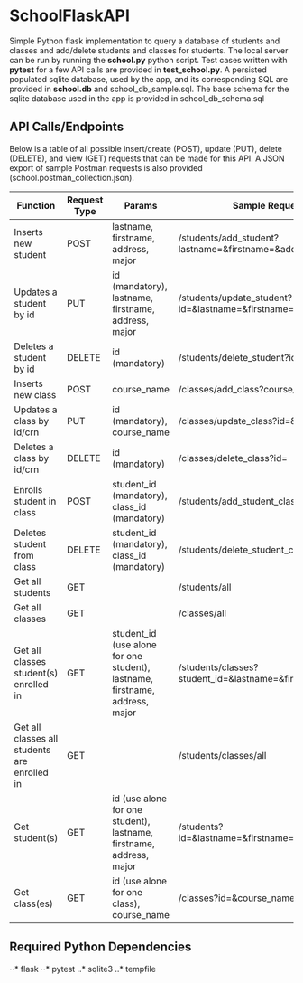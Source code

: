 # SchoolFlaskAPI

Simple Python flask implementation to query a database of students and classes and add/delete students and classes for students. The local server can be run by running the **school.py** python script. Test cases written with **pytest** for a few API calls are provided in **test_school.py**. A persisted populated sqlite database, used by the app, and its corresponding SQL are provided in **school.db** and school_db_sample.sql. The base schema for the sqlite database used in the app is provided in school_db_schema.sql

## API Calls/Endpoints
Below is a table of all possible insert/create (POST), update (PUT), delete (DELETE), and view (GET) requests that can be made for this API. A JSON export of sample Postman requests is also provided (school.postman_collection.json).

| Function                                     | Request Type | Params                                                                      | Sample Request URL Format                                          |
|----------------------------------------------|--------------|-----------------------------------------------------------------------------|--------------------------------------------------------------------|
| Inserts new student                          | POST         | lastname, firstname, address, major                                         | /students/add_student?lastname=&firstname=&address=&major=         |
| Updates a student by id                      | PUT          | id (mandatory), lastname, firstname, address, major                         | /students/update_student?id=&lastname=&firstname=&address=&major=  |
| Deletes a student by id                      | DELETE       | id (mandatory)                                                              | /students/delete_student?id=                                       |
| Inserts new class                            | POST         | course_name                                                                 | /classes/add_class?course_name=                                    |
| Updates a class by id/crn                    | PUT          | id (mandatory), course_name                                                 | /classes/update_class?id=&course_name=                             |
| Deletes a class by id/crn                    | DELETE       | id (mandatory)                                                              | /classes/delete_class?id=                                          |
| Enrolls student in class                     | POST         | student_id (mandatory), class_id (mandatory)                                | /students/add_student_class?student_id=&class_id=                  |
| Deletes student from class                   | DELETE       | student_id (mandatory), class_id (mandatory)                                | /students/delete_student_class?student_id=&class_id=               |
| Get all students                             | GET          |                                                                             | /students/all                                                      |
| Get all classes                              | GET          |                                                                             | /classes/all                                                       |
| Get all classes student(s) enrolled in       | GET          | student_id (use alone for one student), lastname, firstname, address, major | /students/classes?student_id=&lastname=&firstname=&address=&major= |
| Get all classes all students are enrolled in | GET          |                                                                             | /students/classes/all                                              |
| Get student(s)                               | GET          | id (use alone for one student), lastname, firstname, address, major         | /students?id=&lastname=&firstname=&address=&major=                 |
| Get class(es)                                | GET          | id (use alone for one class), course_name                                   | /classes?id=&course_name=                                          |

## Required Python Dependencies
⋅⋅* flask
⋅⋅* pytest
..* sqlite3
..* tempfile
